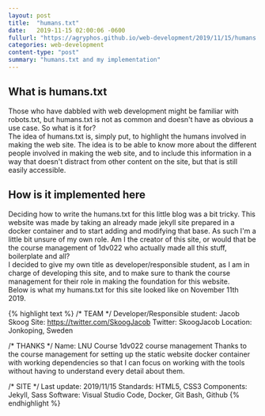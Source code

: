 ```yaml
---
layout: post
title:  "humans.txt"
date:   2019-11-15 02:00:06 -0600
fullurl: "https://agryphos.github.io/web-development/2019/11/15/humans.html"
categories: web-development
content-type: "post"
summary: "humans.txt and my implementation"
---
```

## What is humans.txt

Those who have dabbled with web development might be familiar with robots.txt, but humans.txt is not as common and doesn't have as obvious a use case. So what is it for?  
The idea of humans.txt is, simply put, to highlight the humans involved in making the web site. The idea is to be able to know more about the different people involved in making the web site, and to include this information in a way that doesn't distract from other content on the site, but that is still easily accessible.

## How is it implemented here

Deciding how to write the humans.txt for this little blog was a bit tricky. This website was made by taking an already made jekyll site prepared in a docker container and to start adding and modifying that base. As such I'm a little bit unsure of my own role. Am I the creator of this site, or would that be the course management of 1dv022 who actually made all this stuff, boilerplate and all?  
I decided to give my own title as developer/responsible student, as I am in charge of developing this site, and to make sure to thank the course management for their role in making the foundation for this website.  
Below is what my humans.txt for this site looked like on November 11th 2019.

{% highlight text %}
/* TEAM */
Developer/Responsible student: Jacob Skoog
Site: https://twitter.com/SkoogJacob
Twitter: SkoogJacob
Location: Jonkoping, Sweden

/* THANKS */
Name: LNU Course 1dv022 course management
Thanks to the course management for setting
up the static website docker container with working dependencies
so that I can focus on working with the tools
without having to understand every detail about them.

/* SITE */
Last update: 2019/11/15
Standards: HTML5, CSS3
Components: Jekyll, Sass
Software: Visual Studio Code, Docker, Git Bash, Github
{% endhighlight %}
